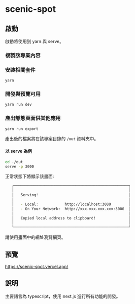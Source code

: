 # scenic-spot

## 啟動

啟動將使用到 yarn 與 serve。

### 複製該專案內容


### 安裝相關套件

```bash
yarn
```

### 開發與預覽可用

```bash
yarn run dev
```

### 產出靜態頁面供其他應用

```bash
yarn run export
```

產出後的檔案將在該專案目錄的 `/out` 資料夾中。

#### 以 serve 為例

```bash
cd ./out
serve -p 3000
```

正常狀態下將顯示該畫面:

```bash
   ┌────────────────────────────────────────────────────┐
   │                                                    │
   │   Serving!                                         │
   │                                                    │
   │   - Local:            http://localhost:3000        │
   │   - On Your Network:  http://xxx.xxx.xxx.xxx:3000  │
   │                                                    │
   │   Copied local address to clipboard!               │
   │                                                    │
   └────────────────────────────────────────────────────┘
```

請使用畫面中的網址瀏覽網頁。

## 預覽

https://scenic-spot.vercel.app/

## 說明

主要語言為 typescript，使用 next.js 進行所有功能的開發。

